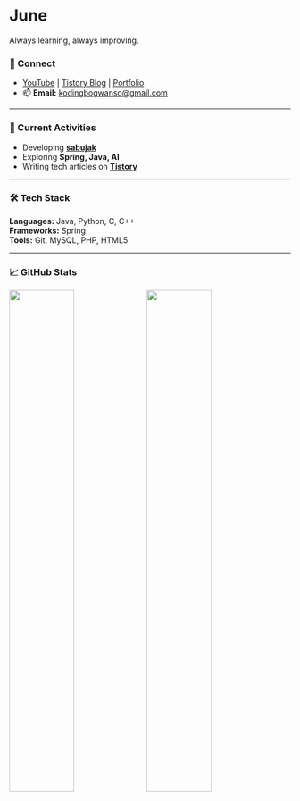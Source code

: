 # June
Always learning, always improving.

### 🔗 Connect
- [YouTube](https://www.youtube.com/@%ec%bd%94%eb%94%a9%eb%b3%b4%ea%b4%80%ec%86%8c) | [Tistory Blog](https://codebox123.tistory.com) | [Portfolio](https://prvch.privatechat.pro)
- 📫 **Email:** [kodingbogwanso@gmail.com](mailto:kodingbogwanso@gmail.com)

---

### 🚀 Current Activities
- Developing [**sabujak**](https://github.com/GDSC-Daejin/waffle-hyungdonless-backend.git)
- Exploring **Spring, Java, AI**
- Writing tech articles on [**Tistory**](https://codebox123.tistory.com)

---

### 🛠 Tech Stack

**Languages:** Java, Python, C, C++  
**Frameworks:** Spring  
**Tools:** Git, MySQL, PHP, HTML5

---

### 📈 GitHub Stats
<p>
  <img src="https://github-readme-stats.vercel.app/api?username=hongjunpyo123&show_icons=true&hide_border=true&theme=tokyonight" width="48%" />
  <img src="https://github-readme-stats.vercel.app/api/top-langs/?username=hongjunpyo123&layout=compact&hide_border=true&theme=tokyonight" width="48%" />
</p>




